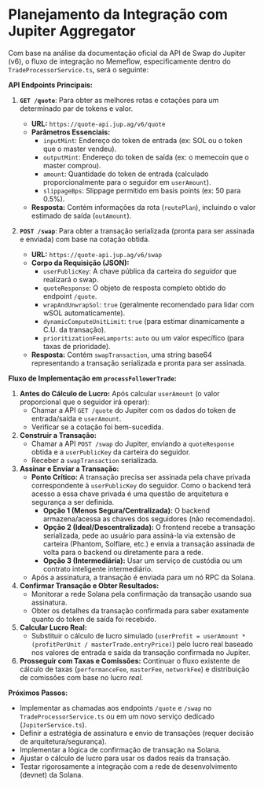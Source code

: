 # Planejamento da Integração com Jupiter Aggregator

Com base na análise da documentação oficial da API de Swap do Jupiter (v6), o fluxo de integração no Memeflow, especificamente dentro do `TradeProcessorService.ts`, será o seguinte:

**API Endpoints Principais:**

1.  **`GET /quote`**: Para obter as melhores rotas e cotações para um determinado par de tokens e valor.
    *   **URL:** `https://quote-api.jup.ag/v6/quote`
    *   **Parâmetros Essenciais:**
        *   `inputMint`: Endereço do token de entrada (ex: SOL ou o token que o master vendeu).
        *   `outputMint`: Endereço do token de saída (ex: o memecoin que o master comprou).
        *   `amount`: Quantidade do token de entrada (calculado proporcionalmente para o seguidor em `userAmount`).
        *   `slippageBps`: Slippage permitido em basis points (ex: 50 para 0.5%).
    *   **Resposta:** Contém informações da rota (`routePlan`), incluindo o valor estimado de saída (`outAmount`).

2.  **`POST /swap`**: Para obter a transação serializada (pronta para ser assinada e enviada) com base na cotação obtida.
    *   **URL:** `https://quote-api.jup.ag/v6/swap`
    *   **Corpo da Requisição (JSON):**
        *   `userPublicKey`: A chave pública da carteira do *seguidor* que realizará o swap.
        *   `quoteResponse`: O objeto de resposta completo obtido do endpoint `/quote`.
        *   `wrapAndUnwrapSol`: `true` (geralmente recomendado para lidar com wSOL automaticamente).
        *   `dynamicComputeUnitLimit`: `true` (para estimar dinamicamente a C.U. da transação).
        *   `prioritizationFeeLamports`: `auto` ou um valor específico (para taxas de prioridade).
    *   **Resposta:** Contém `swapTransaction`, uma string base64 representando a transação serializada e pronta para ser assinada.

**Fluxo de Implementação em `processFollowerTrade`:**

1.  **Antes do Cálculo de Lucro:** Após calcular `userAmount` (o valor proporcional que o seguidor irá operar):
    *   Chamar a API `GET /quote` do Jupiter com os dados do token de entrada/saída e `userAmount`.
    *   Verificar se a cotação foi bem-sucedida.
2.  **Construir a Transação:**
    *   Chamar a API `POST /swap` do Jupiter, enviando a `quoteResponse` obtida e a `userPublicKey` da carteira do seguidor.
    *   Receber a `swapTransaction` serializada.
3.  **Assinar e Enviar a Transação:**
    *   **Ponto Crítico:** A transação precisa ser assinada pela chave privada correspondente à `userPublicKey` do seguidor. Como o backend terá acesso a essa chave privada é uma questão de arquitetura e segurança a ser definida.
        *   **Opção 1 (Menos Segura/Centralizada):** O backend armazena/acessa as chaves dos seguidores (não recomendado).
        *   **Opção 2 (Ideal/Descentralizada):** O frontend recebe a transação serializada, pede ao usuário para assiná-la via extensão de carteira (Phantom, Solflare, etc.) e envia a transação assinada de volta para o backend ou diretamente para a rede.
        *   **Opção 3 (Intermediária):** Usar um serviço de custódia ou um contrato inteligente intermediário.
    *   Após a assinatura, a transação é enviada para um nó RPC da Solana.
4.  **Confirmar Transação e Obter Resultados:**
    *   Monitorar a rede Solana pela confirmação da transação usando sua assinatura.
    *   Obter os detalhes da transação confirmada para saber exatamente quanto do token de saída foi recebido.
5.  **Calcular Lucro Real:**
    *   Substituir o cálculo de lucro simulado (`userProfit = userAmount * (profitPerUnit / masterTrade.entryPrice)`) pelo lucro real baseado nos valores de entrada e saída da transação confirmada no Jupiter.
6.  **Prosseguir com Taxas e Comissões:** Continuar o fluxo existente de cálculo de taxas (`performanceFee`, `masterFee`, `networkFee`) e distribuição de comissões com base no lucro *real*.

**Próximos Passos:**

*   Implementar as chamadas aos endpoints `/quote` e `/swap` no `TradeProcessorService.ts` ou em um novo serviço dedicado (`JupiterService.ts`).
*   Definir a estratégia de assinatura e envio de transações (requer decisão de arquitetura/segurança).
*   Implementar a lógica de confirmação de transação na Solana.
*   Ajustar o cálculo de lucro para usar os dados reais da transação.
*   Testar rigorosamente a integração com a rede de desenvolvimento (devnet) da Solana.
